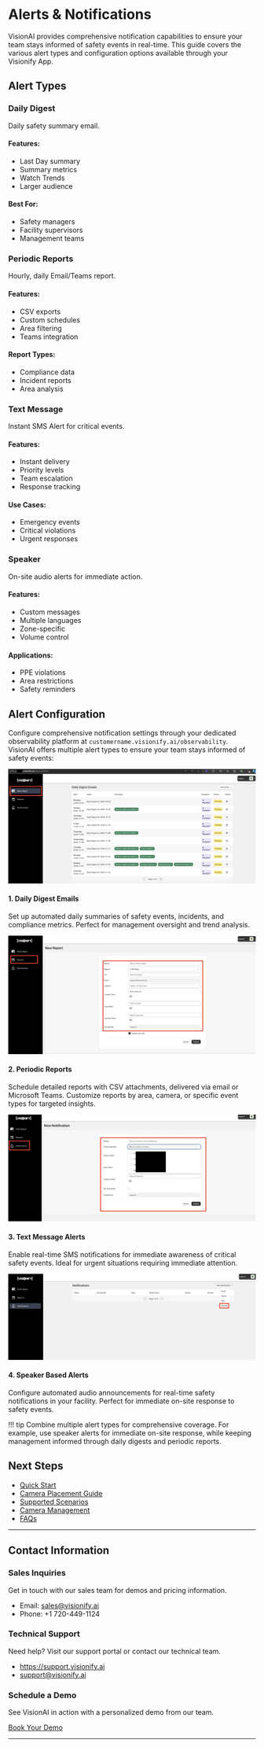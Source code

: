 # Alerts & Notifications

VisionAI provides comprehensive notification capabilities to ensure your team stays informed of safety events in real-time. This guide covers the various alert types and configuration options available through your Visionify App.

## Alert Types

<div class="alert-types-grid">
    <div class="alert-card">
        <h3>Daily Digest</h3>
        <p>Daily safety summary email.</p>
        <div class="alert-details">
            <div>
                <h4>Features:</h4>
                <ul>
                    <li>Last Day summary</li>
                    <li>Summary metrics</li>
                    <li>Watch Trends</li>
                    <li>Larger audience</li>
                </ul>
            </div>
            <h4>Best For:</h4>
            <div>
                <ul>
                    <li>Safety managers</li>
                    <li>Facility supervisors</li>
                    <li>Management teams</li>
                </ul>
            </div>
        </div>
    </div>
    <div class="alert-card">
        <h3>Periodic Reports</h3>
        <p>Hourly, daily Email/Teams report.</p>
        <div class="alert-details">
            <h4>Features:</h4>
            <ul>
                <li>CSV exports</li>
                <li>Custom schedules</li>
                <li>Area filtering</li>
                <li>Teams integration</li>
            </ul>
            <h4>Report Types:</h4>
            <ul>
                <li>Compliance data</li>
                <li>Incident reports</li>
                <li>Area analysis</li>
            </ul>
        </div>
    </div>
    <div class="alert-card">
        <h3>Text Message</h3>
        <p>Instant SMS Alert for critical events.</p>
        <div class="alert-details">
            <h4>Features:</h4>
            <ul>
                <li>Instant delivery</li>
                <li>Priority levels</li>
                <li>Team escalation</li>
                <li>Response tracking</li>
            </ul>
            <h4>Use Cases:</h4>
            <ul>
                <li>Emergency events</li>
                <li>Critical violations</li>
                <li>Urgent responses</li>
            </ul>
        </div>
    </div>
    <div class="alert-card">
        <h3>Speaker</h3>
        <p>On-site audio alerts for immediate action.</p>
        <div class="alert-details">
            <h4>Features:</h4>
            <ul>
                <li>Custom messages</li>
                <li>Multiple languages</li>
                <li>Zone-specific</li>
                <li>Volume control</li>
            </ul>
            <h4>Applications:</h4>
            <ul>
                <li>PPE violations</li>
                <li>Area restrictions</li>
                <li>Safety reminders</li>
            </ul>
        </div>
    </div>
</div>

## Alert Configuration

Configure comprehensive notification settings through your dedicated observability platform at `customername.visionify.ai/observability`. VisionAI offers multiple alert types to ensure your team stays informed of safety events:

<div class="setup-steps">
    <div class="setup-step">
        <img src="../img/visionify-alerts-daily-digests.jpg" alt="Daily Digest Configuration" />
        <div class="step-content">
            <h4>1. Daily Digest Emails</h4>
            <p>Set up automated daily summaries of safety events, incidents, and compliance metrics. Perfect for management oversight and trend analysis.</p>
        </div>
    </div>
    <div class="setup-step">
        <img src="../img/visionify-alerts-periodic-reports.jpg" alt="Periodic Reports" />
        <div class="step-content">
            <h4>2. Periodic Reports</h4>
            <p>Schedule detailed reports with CSV attachments, delivered via email or Microsoft Teams. Customize reports by area, camera, or specific event types for targeted insights.</p>
        </div>
    </div>
    <div class="setup-step">
        <img src="../img/visionify-alerts-text-alerts.jpg" alt="Text Message Alerts" />
        <div class="step-content">
            <h4>3. Text Message Alerts</h4>
            <p>Enable real-time SMS notifications for immediate awareness of critical safety events. Ideal for urgent situations requiring immediate attention.</p>
        </div>
    </div>
    <div class="setup-step">
        <img src="../img/visionify-alerts-speaker-notifications.jpg" alt="Speaker Alerts" />
        <div class="step-content">
            <h4>4. Speaker Based Alerts</h4>
            <p>Configure automated audio announcements for real-time safety notifications in your facility. Perfect for immediate on-site response to safety events.</p>
        </div>
    </div>
</div>

!!! tip
    Combine multiple alert types for comprehensive coverage. For example, use speaker alerts for immediate on-site response, while keeping management informed through daily digests and periodic reports.


## Next Steps

- [Quick Start](../overview/quick-start.md)
- [Camera Placement Guide](../overview/camera-placement-guide.md)
- [Supported Scenarios](../overview/scenarios.md)
- [Camera Management](../overview/cameras.md)
- [FAQs](../overview/faqs.md)

---

## Contact Information

<div class="grid-cards">
    <div class="grid-card">
        <h3>Sales Inquiries</h3>
        <p>Get in touch with our sales team for demos and pricing information.</p>
        <ul class="contact-list">
            <li>Email: <a href="mailto:sales@visionify.ai">sales@visionify.ai</a></li>
            <li>Phone: +1 720-449-1124</li>
        </ul>
    </div>
    <div class="grid-card">
        <h3>Technical Support</h3>
        <p>Need help? Visit our support portal or contact our technical team.</p>
        <ul class="contact-list">
            <li><a href="https://support.visionify.ai">https://support.visionify.ai</a></li>
            <li><a href="mailto:support@visionify.ai">support@visionify.ai</a></li>
        </ul>
    </div>
    <div class="grid-card">
        <h3>Schedule a Demo</h3>
        <p>See VisionAI in action with a personalized demo from our team.</p>
        <div class="demo-button">
            <a href="https://cal.com/visionify/30min" class="cta-button">Book Your Demo</a>
        </div>
    </div>
</div>

---